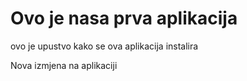 # Ovo je nasa prva aplikacija


ovo je upustvo kako se ova aplikacija instalira


Nova izmjena na aplikaciji
